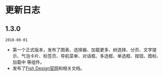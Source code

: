 # 更新日志

<section class="markdown">
  <div class="timeline">
    <div class="timeline-item">
      <div class="timeline-item-tail"></div>
      <div class="timeline-item-head timeline-item-head-blue"></div>
      <div class="timeline-item-content">
      <h2 id="1.3.0">
        <span>1.3.0</span>
      </h2>
      <p>
        <code>2018-08-01</code>
      </p>
      <ul>
        <li> 第一个正式版本，发布了图表、选择器、加载更多、树选择、分页、文字提示、气泡卡片、标签页、导航菜单、对话框、多选框、单选框、按钮、图标、加载中 等组件。</li>
        <li> 发布了<a href="https://nsfi.github.io/ppfish-components/">Fish Design官网</a>和相关文档。</li>
      </ul>
    </div>
  </div>
</div>
</section>
